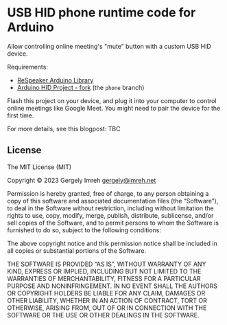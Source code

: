 # USB HID phone runtime code for Arduino

Allow controlling online meeting's "mute" button with a custom USB HID device.

Requirements:

- [ReSpeaker Arduino Library](https://github.com/respeaker/respeaker_arduino_library)
- [Arduino HID Project - fork](https://github.com/imrehg/HID/) (the `phone` branch)

Flash this project on your device, and plug it into your computer to control online
meetings like Google Meet. You might need to pair the device for the first time.

For more details, see this blogpost: TBC

## License

The MIT License (MIT)

Copyright © 2023 Gergely Imreh <gergely@imreh.net>

Permission is hereby granted, free of charge, to any person obtaining a copy of this software and associated documentation files (the “Software”), to deal in the Software without restriction, including without limitation the rights to use, copy, modify, merge, publish, distribute, sublicense, and/or sell copies of the Software, and to permit persons to whom the Software is furnished to do so, subject to the following conditions:

The above copyright notice and this permission notice shall be included in all copies or substantial portions of the Software.

THE SOFTWARE IS PROVIDED “AS IS”, WITHOUT WARRANTY OF ANY KIND, EXPRESS OR IMPLIED, INCLUDING BUT NOT LIMITED TO THE WARRANTIES OF MERCHANTABILITY, FITNESS FOR A PARTICULAR PURPOSE AND NONINFRINGEMENT. IN NO EVENT SHALL THE AUTHORS OR COPYRIGHT HOLDERS BE LIABLE FOR ANY CLAIM, DAMAGES OR OTHER LIABILITY, WHETHER IN AN ACTION OF CONTRACT, TORT OR OTHERWISE, ARISING FROM, OUT OF OR IN CONNECTION WITH THE SOFTWARE OR THE USE OR OTHER DEALINGS IN THE SOFTWARE.
